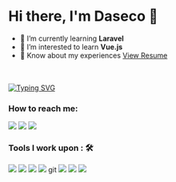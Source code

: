 # Hi there, I'm Daseco 👋

- 🌱 I’m currently learning **Laravel**
- 👀 I’m interested to learn **Vue.js**
- 📄 Know about my experiences [View Resume](https://resume.showwcase.com/ravenbarrogo.pdf)

<br><br>
[![Typing SVG](https://readme-typing-svg.herokuapp.com?color=%2349F707&lines=I'm+Joshua+Daseco%2C+23+years+old;A+Web+Developer;Designer)](https://git.io/typing-svg)

### How to reach me: 
<a href="mailto: dasecojoshua@gmail.com">
<img src="https://img.shields.io/badge/-dasecojoshua%40gmail.com-7B83EB?&style=for-the-badge&logo=Microsoft-outlook&logoColor=white" ></a>  
<a  href="https://www.instagram.com/_dazec_">   <img src="https://img.shields.io/badge/@dazec-%23E4405F.svg?&style=for-the-badge&logo=instagram&logoColor=white"></a>  
<a href="https://www.linkedin.com/in/carlcastanas/"><img src="https://img.shields.io/badge/joshuadaseco-%230077B5.svg?&style=for-the-badge&logo=linkedin&logoColor=white" ></a> 
 

 ### Tools I work upon : 🛠

<img src="https://img.shields.io/badge/html5-%23E34F26.svg?style=for-the-badge&logo=html5&logoColor=white">   
<img src="https://img.shields.io/badge/css3%20-%2314354C.svg?&style=for-the-badge&logo=css3&logoColor=white">   
<img src="https://img.shields.io/badge/javascript%20-%23323330.svg?&style=for-the-badge&logo=javascript&logoColor=%23F7DF1E"> 
<img src="https://img.shields.io/badge/PHP%20-%23777BB4.svg?&style=for-the-badge&logo=php&logoColor=white">   git  
<img src="https://img.shields.io/badge/git%20-%23F05032.svg?&style=for-the-badge&logo=git&logoColor=white"/> 
<img src="http://img.shields.io/badge/-VS%20Code-000000?style=for-the-badge&logo=Visual-studio-code&logoColor=blue"> <img src="https://img.shields.io/badge/bootstrap-%23563D7C.svg?style=for-the-badge&logo=bootstrap&logoColor=white">  
  
